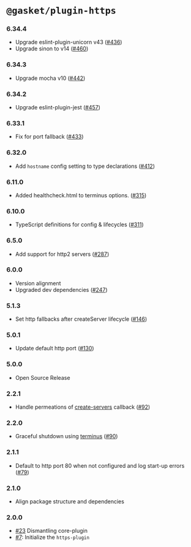 # `@gasket/plugin-https`

### 6.34.4

- Upgrade eslint-plugin-unicorn v43 ([#436])
- Upgrade sinon to v14 ([#460])

### 6.34.3

- Upgrade mocha v10 ([#442])

### 6.34.2

- Upgrade eslint-plugin-jest ([#457])

### 6.33.1

- Fix for port fallback ([#433])

### 6.32.0

- Add `hostname` config setting to type declarations ([#412])

### 6.11.0

- Added healthcheck.html to terminus options. ([#315])

### 6.10.0

- TypeScript definitions for config & lifecycles ([#311])

### 6.5.0

- Add support for http2 servers ([#287])

### 6.0.0

- Version alignment
- Upgraded dev dependencies ([#247])

### 5.1.3

- Set http fallbacks after createServer lifecycle ([#146])

### 5.0.1

- Update default http port ([#130])

### 5.0.0

- Open Source Release

### 2.2.1

- Handle permeations of [create-servers] callback ([#92])

### 2.2.0

- Graceful shutdown using [terminus] ([#90])

### 2.1.1

- Default to http port 80 when not configured and log start-up errors ([#79])

### 2.1.0

- Align package structure and dependencies

### 2.0.0

- [#23] Dismantling core-plugin
- [#7]: Initialize the `https-plugin`

[#7]: https://github.com/godaddy/gasket/pull/7
[#23]: https://github.com/godaddy/gasket/pull/23
[#79]: https://github.com/godaddy/gasket/pull/79
[#90]: https://github.com/godaddy/gasket/pull/90
[#92]: https://github.com/godaddy/gasket/pull/92
[#130]: https://github.com/godaddy/gasket/pull/130
[#146]: https://github.com/godaddy/gasket/pull/146
[#247]: https://github.com/godaddy/gasket/pull/247
[#287]: https://github.com/godaddy/gasket/pull/287
[#311]: https://github.com/godaddy/gasket/pull/311
[#315]: https://github.com/godaddy/gasket/pull/315
[#412]: https://github.com/godaddy/gasket/pull/412
[#433]: https://github.com/godaddy/gasket/pull/433
[#436]: https://github.com/godaddy/gasket/pull/436
[#457]: https://github.com/godaddy/gasket/pull/457
[#442]: https://github.com/godaddy/gasket/pull/442
[#460]: https://github.com/godaddy/gasket/pull/460

[terminus]: https://github.com/godaddy/terminus
[create-servers]: https://github.com/http-party/create-servers
